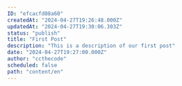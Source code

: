 ```yaml
---
ID: "efcacfd08a60"
createdAt: "2024-04-27T19:26:48.000Z"
updatedAt: "2024-04-27T19:30:06.303Z"
status: "publish"
title: "First Post"
description: "This is a description of our first post"
date: "2024-04-27T19:27:00.000Z"
author: "ccthecode"
scheduled: false
path: "content/en"
---
```


